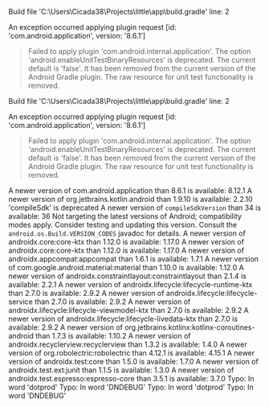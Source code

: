 Build file 'C:\Users\Cicada38\Projects\little\app\build.gradle' line: 2

An exception occurred applying plugin request [id: 'com.android.application', version: '8.6.1']
> Failed to apply plugin 'com.android.internal.application'.
   > The option 'android.enableUnitTestBinaryResources' is deprecated.
     The current default is 'false'.
     It has been removed from the current version of the Android Gradle plugin.
     The raw resource for unit test functionality is removed.

Build file 'C:\Users\Cicada38\Projects\little\app\build.gradle' line: 2

An exception occurred applying plugin request [id: 'com.android.application', version: '8.6.1']
> Failed to apply plugin 'com.android.internal.application'.
   > The option 'android.enableUnitTestBinaryResources' is deprecated.
     The current default is 'false'.
     It has been removed from the current version of the Android Gradle plugin.
     The raw resource for unit test functionality is removed.





A newer version of com.android.application than 8.6.1 is available: 8.12.1
A newer version of org.jetbrains.kotlin.android than 1.9.10 is available: 2.2.10
'compileSdk' is deprecated
A newer version of `compileSdkVersion` than 34 is available: 36
Not targeting the latest versions of Android; compatibility modes apply. Consider testing and updating this version. Consult the `android.os.Build.VERSION_CODES` javadoc for details.
A newer version of androidx.core:core-ktx than 1.12.0 is available: 1.17.0
A newer version of androidx.core:core-ktx than 1.12.0 is available: 1.17.0
A newer version of androidx.appcompat:appcompat than 1.6.1 is available: 1.7.1
A newer version of com.google.android.material:material than 1.10.0 is available: 1.12.0
A newer version of androidx.constraintlayout:constraintlayout than 2.1.4 is available: 2.2.1
A newer version of androidx.lifecycle:lifecycle-runtime-ktx than 2.7.0 is available: 2.9.2
A newer version of androidx.lifecycle:lifecycle-service than 2.7.0 is available: 2.9.2
A newer version of androidx.lifecycle:lifecycle-viewmodel-ktx than 2.7.0 is available: 2.9.2
A newer version of androidx.lifecycle:lifecycle-livedata-ktx than 2.7.0 is available: 2.9.2
A newer version of org.jetbrains.kotlinx:kotlinx-coroutines-android than 1.7.3 is available: 1.10.2
A newer version of androidx.recyclerview:recyclerview than 1.3.2 is available: 1.4.0
A newer version of org.robolectric:robolectric than 4.12.1 is available: 4.15.1
A newer version of androidx.test:core than 1.5.0 is available: 1.7.0
A newer version of androidx.test.ext:junit than 1.1.5 is available: 1.3.0
A newer version of androidx.test.espresso:espresso-core than 3.5.1 is available: 3.7.0
Typo: In word 'dotprod'
Typo: In word 'DNDEBUG'
Typo: In word 'dotprod'
Typo: In word 'DNDEBUG'